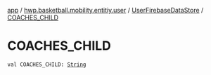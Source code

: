 [app](../../index.md) / [hwp.basketball.mobility.entitiy.user](../index.md) / [UserFirebaseDataStore](index.md) / [COACHES_CHILD](.)

# COACHES_CHILD

`val COACHES_CHILD: `[`String`](https://kotlinlang.org/api/latest/jvm/stdlib/kotlin/-string/index.html)